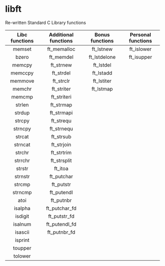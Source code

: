 # libft
Re-written Standard C Library functions

| Libc functions  | Additional functions  | Bonus functions | Personal functions |
| :-------------: | :------------------:  | :--------:      | :----------------: |
| memset          | ft_memalloc           | ft_lstnew       | ft_islower         |
| bzero           | ft_memdel             | ft_lstdelone    | ft_isupper         |
| memcpy          | ft_strnew             | ft_lstdel       |
| memccpy         | ft_strdel             | ft_lstadd       |
| memmove         | ft_strclr             | ft_lstiter      |
| memchr          | ft_striter            | ft_lstmap       |
| memcmp          | ft_striteri           |
| strlen          | ft_strmap             |
| strdup          | ft_strmapi            |
| strcpy          | ft_strequ             |
| strncpy         | ft_strnequ            |
| strcat          | ft_strsub             |
| strncat         | ft_strjoin            |
| strchr          | ft_strtrim            |
| strrchr         | ft_strsplit           |
| strstr          | ft_itoa               |
| strnstr         | ft_putchar            |
| strcmp          | ft_putstr             |
| strncmp         | ft_putendl            |
| atoi            | ft_putnbr             |
| isalpha         | ft_putchar_fd         |
| isdigit         | ft_putstr_fd          |
| isalnum         | ft_putendl_fd         |
| isascii         | ft_putnbr_fd          |
| isprint         | 
| toupper         |
| tolower         |
